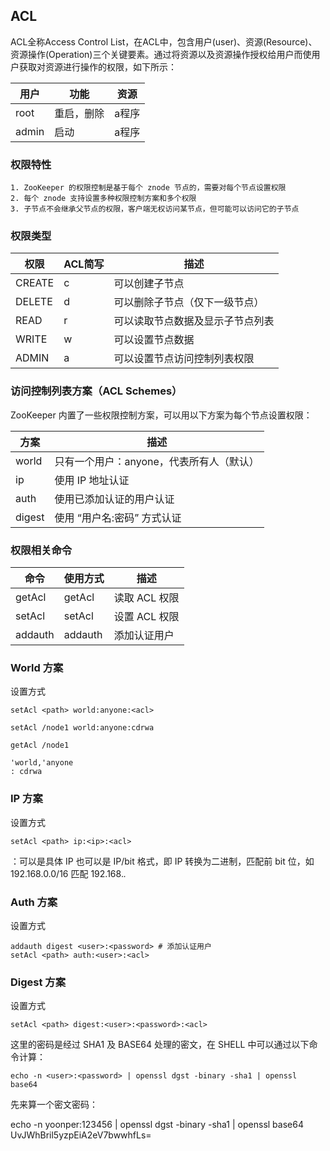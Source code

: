 ##  ACL
ACL全称Access Control List，在ACL中，包含用户(user)、资源(Resource)、资源操作(Operation)三个关键要素。通过将资源以及资源操作授权给用户而使用户获取对资源进行操作的权限，如下所示：  

用户 | 功能 | 资源
---|---|---
root | 重启，删除 | a程序
admin | 启动 | a程序


### 权限特性
```
1. ZooKeeper 的权限控制是基于每个 znode 节点的，需要对每个节点设置权限      
2. 每个 znode 支持设置多种权限控制方案和多个权限   
3. 子节点不会继承父节点的权限，客户端无权访问某节点，但可能可以访问它的子节点    
```
### 权限类型

权限 | ACL简写 | 描述
---|---|---
CREATE | c | 可以创建子节点
DELETE | d | 可以删除子节点（仅下一级节点）
READ | r | 可以读取节点数据及显示子节点列表
WRITE | w | 可以设置节点数据
ADMIN | a | 可以设置节点访问控制列表权限

### 访问控制列表方案（ACL Schemes）
ZooKeeper 内置了一些权限控制方案，可以用以下方案为每个节点设置权限：

方案 | 描述 
---|---
world | 只有一个用户：anyone，代表所有人（默认） 
ip | 使用 IP 地址认证 
auth | 使用已添加认证的用户认证
digest |使用 “用户名:密码” 方式认证

### 权限相关命令
命令 | 	使用方式 | 	描述
---|---|---
getAcl | 	getAcl	| 读取 ACL 权限
setAcl | 	setAcl | 	设置 ACL 权限
addauth	| addauth| 	添加认证用户

### World 方案
设置方式
```
setAcl <path> world:anyone:<acl>

setAcl /node1 world:anyone:cdrwa

getAcl /node1

'world,'anyone
: cdrwa

```
### IP 方案
设置方式
```
setAcl <path> ip:<ip>:<acl>

```
<ip>：可以是具体 IP 也可以是 IP/bit 格式，即 IP 转换为二进制，匹配前 bit 位，如 192.168.0.0/16 匹配 192.168.*.*

### Auth 方案
设置方式
```
addauth digest <user>:<password> # 添加认证用户
setAcl <path> auth:<user>:<acl>
```

### Digest 方案
设置方式
```
setAcl <path> digest:<user>:<password>:<acl>
```
这里的密码是经过 SHA1 及 BASE64 处理的密文，在 SHELL 中可以通过以下命令计算：

```
echo -n <user>:<password> | openssl dgst -binary -sha1 | openssl base64
```
先来算一个密文密码：

echo -n yoonper:123456 | openssl dgst -binary -sha1 | openssl base64
UvJWhBril5yzpEiA2eV7bwwhfLs=